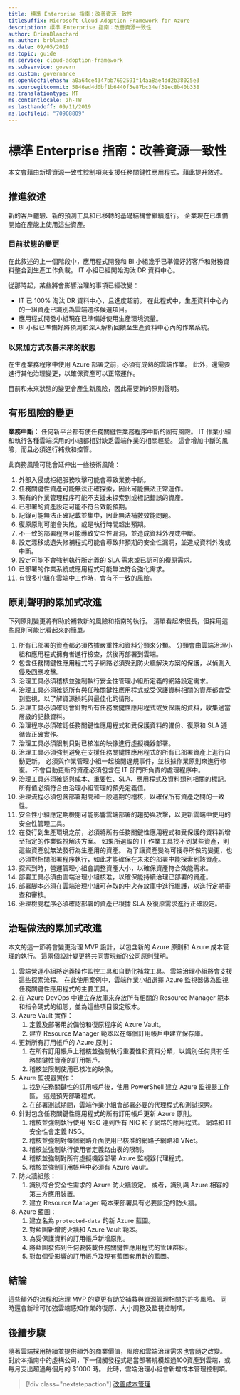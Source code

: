 ```yaml
---
title: 標準 Enterprise 指南：改善資源一致性
titleSuffix: Microsoft Cloud Adoption Framework for Azure
description: 標準 Enterprise 指南：改善資源一致性
author: BrianBlanchard
ms.author: brblanch
ms.date: 09/05/2019
ms.topic: guide
ms.service: cloud-adoption-framework
ms.subservice: govern
ms.custom: governance
ms.openlocfilehash: a0a64ce4347bb7692591f14aa8ae4dd2b38025e3
ms.sourcegitcommit: 5846ed4d0bf1b6440f5e87bc34ef31ec8b40b338
ms.translationtype: MT
ms.contentlocale: zh-TW
ms.lasthandoff: 09/11/2019
ms.locfileid: "70908809"
---
```

# <a name="standard-enterprise-guide-improving-resource-consistency"></a>標準 Enterprise 指南：改善資源一致性

本文會藉由新增資源一致性控制項來支援任務關鍵性應用程式，藉此提升敘述。

## <a name="advancing-the-narrative"></a>推進敘述

新的客戶體驗、新的預測工具和已移轉的基礎結構會繼續進行。 企業現在已準備開始在產能上使用這些資產。

### <a name="changes-in-the-current-state"></a>目前狀態的變更

在此敘述的上一個階段中，應用程式開發和 BI 小組幾乎已準備好將客戶和財務資料整合到生產工作負載。 IT 小組已經開始淘汰 DR 資料中心。

從那時起，某些將會影響治理的事項已經改變：

- IT 已 100% 淘汰 DR 資料中心，且進度超前。 在此程式中，生產資料中心內的一組資產已識別為雲端遷移候選項目。
- 應用程式開發小組現在已準備好使用生產環境流量。
- BI 小組已準備好將預測和深入解析回饋至生產資料中心內的作業系統。

### <a name="incrementally-improve-the-future-state"></a>以累加方式改善未來的狀態

在生產業務程序中使用 Azure 部署之前，必須有成熟的雲端作業。 此外，還需要進行其他治理變更，以確保資產可以正常運作。

目前和未來狀態的變更會產生新風險，因此需要新的原則聲明。

## <a name="changes-in-tangible-risks"></a>有形風險的變更

**業務中斷：** 任何新平台都有使任務關鍵性業務程序中斷的固有風險。 IT 作業小組和執行各種雲端採用的小組都相對缺乏雲端作業的相關經驗。 這會增加中斷的風險，而且必須進行補救和控管。

此商務風險可能會延伸出一些技術風險：

1. 外部入侵或拒絕服務攻擊可能會導致業務中斷。
2. 任務關鍵性資產可能無法正確探索，因此可能無法正常運作。
3. 現有的作業管理程序可能不支援未探索到或標記錯誤的資產。
4. 已部署的資產設定可能不符合效能預期。
5. 記錄可能無法正確記載並集中，因此無法補救效能問題。
6. 復原原則可能會失敗，或是執行時間超出預期。
7. 不一致的部署程序可能導致安全性漏洞，並造成資料外洩或中斷。
8. 設定漂移或遺失修補程式可能會導致非預期的安全性漏洞，並造成資料外洩或中斷。
9. 設定可能不會強制執行所定義的 SLA 需求或已認可的復原需求。
10. 已部署的作業系統或應用程式可能無法符合強化需求。
11. 有很多小組在雲端中工作時，會有不一致的風險。

## <a name="incremental-improvement-of-the-policy-statements"></a>原則聲明的累加式改進

下列原則變更將有助於補救新的風險和指南的執行。 清單看起來很長，但採用這些原則可能比看起來的簡單。

1. 所有已部署的資產都必須依據嚴重性和資料分類來分類。 分類會由雲端治理小組和應用程式擁有者進行檢查，然後再部署到雲端。
2. 包含任務關鍵性應用程式的子網路必須受到防火牆解決方案的保護，以偵測入侵及回應攻擊。
3. 治理工具必須稽核並強制執行安全性管理小組所定義的網路設定需求。
4. 治理工具必須確認所有與任務關鍵性應用程式或受保護資料相關的資產都會受到監視，以了解資源損耗與最佳化的情形。
5. 治理工具必須確認會針對所有任務關鍵性應用程式或受保護的資料，收集適當層級的記錄資料。
6. 治理程序必須確認任務關鍵性應用程式和受保護資料的備份、復原和 SLA 遵循皆正確實作。
7. 治理工具必須限制只對已核准的映像進行虛擬機器部署。
8. 治理工具必須強制避免在支援任務關鍵性應用程式的所有已部署資產上進行自動更新。 必須與作業管理小組一起檢閱違規事件，並根據作業原則來進行修復。 不會自動更新的資產必須包含在 IT 部門所負責的處理程序中。
9. 治理工具必須確認與成本、重要性、SLA、應用程式及資料類別相關的標記。 所有值必須符合由治理小組管理的預先定義值。
10. 治理流程必須包含部署期間和一般週期的稽核，以確保所有資產之間的一致性。
11. 安全性小組應定期檢閱可能影響雲端部署的趨勢與攻擊，以更新雲端中使用的安全性管理工具。
12. 在發行到生產環境之前，必須將所有任務關鍵性應用程式和受保護的資料新增至指定的作業監視解決方案。 如果所選取的 IT 作業工具找不到某些資產，則這些資產就無法發行為生產用的資產。 為了讓資產變為可搜尋所做的變更，也必須對相關部署程序執行，如此才能確保在未來的部署中能探索到該資產。
13. 探索到時，營運管理小組會調整資產大小，以確保資產符合效能需求。
14. 部署工具必須由雲端治理小組核准，以確保能持續治理已部署的資產。
15. 部署腳本必須在雲端治理小組可存取的中央存放庫中進行維護，以進行定期審查和審核。
16. 治理檢閱程序必須確認部署的資產已根據 SLA 及復原需求進行正確設定。

## <a name="incremental-improvement-of-governance-practices"></a>治理做法的累加式改進

本文的這一節將會變更治理 MVP 設計，以包含新的 Azure 原則和 Azure 成本管理的執行。 這兩個設計變更將共同實現新的公司原則聲明。

1. 雲端營運小組將定義操作監控工具和自動化補救工具。 雲端治理小組將會支援這些探索流程。 在此使用案例中，雲端作業小組選擇 Azure 監視器做為監視任務關鍵性應用程式的主要工具。
1. 在 Azure DevOps 中建立存放庫來存放所有相關的 Resource Manager 範本和指令碼式的組態，並為這些項目設定版本。
1. Azure Vault 實作：
    1. 定義及部署用於備份和復原程序的 Azure Vault。
    1. 建立 Resource Manager 範本以在每個訂用帳戶中建立保存庫。
1. 更新所有訂用帳戶的 Azure 原則：
    1. 在所有訂用帳戶上稽核並強制執行重要性和資料分類，以識別任何具有任務關鍵性資產的訂用帳戶。
    1. 稽核並限制使用已核准的映像。
1. Azure 監視器實作：
    1. 找到任務關鍵性的訂用帳戶後，使用 PowerShell 建立 Azure 監視器工作區。 這是預先部署程式。
    1. 在部署測試期間，雲端作業小組會部署必要的代理程式和測試探索。
1. 針對包含任務關鍵性應用程式的所有訂用帳戶更新 Azure 原則。
    1. 稽核並強制執行使用 NSG 連到所有 NIC 和子網路的應用程式。 網路和 IT 安全性會定義 NSG。
    1. 稽核並強制對每個網路介面使用已核准的網路子網路和 VNet。
    1. 稽核並強制執行使用者定義路由表的限制。
    1. 稽核並強制對所有虛擬機器部署 Azure 監視器代理程式。
    1. 稽核並強制訂用帳戶中必須有 Azure Vault。
1. 防火牆組態：
    1. 識別符合安全性需求的 Azure 防火牆設定。 或者，識別與 Azure 相容的第三方應用裝置。
    1. 建立 Resource Manager 範本來部署具有必要設定的防火牆。
1. Azure 藍圖：
    1. 建立名為 `protected-data` 的新 Azure 藍圖。
    1. 對藍圖新增防火牆和 Azure Vault 範本。
    1. 為受保護資料的訂用帳戶新增原則。
    1. 將藍圖發佈到任何要裝載任務關鍵性應用程式的管理群組。
    1. 對每個受影響的訂用帳戶及現有藍圖套用新的藍圖。

## <a name="conclusion"></a>結論

這些額外的流程和治理 MVP 的變更有助於補救與資源管理相關的許多風險。 同時還會新增可加強雲端感知作業的復原、大小調整及監視控制項。

## <a name="next-steps"></a>後續步驟

隨著雲端採用持續並提供額外的商業價值，風險和雲端治理需求也會隨之改變。 對於本指南中的虛構公司，下一個觸發程式是當部署規模超過100資產到雲端，或每月支出超過每個月的 $1000 時。 此時，雲端治理小組會新增成本管理控制項。

> [!div class="nextstepaction"]
> [改善成本管理](./cost-management-evolution.md)
